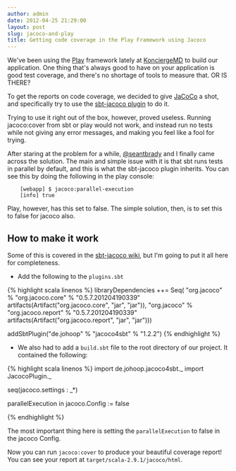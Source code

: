 ```yaml
---
author: admin
date: 2012-04-25 21:29:00
layout: post
slug: jacoco-and-play
title: Getting code coverage in the Play Framework using Jacoco
---
```


We've been using the [Play]() framework lately at [KonciergeMD](http://konciergemd.com) to build our application.  One thing that's always good to have on your application is good test coverage, and there's no shortage of tools to measure that.  OR IS THERE?

To get the reports on code coverage, we decided to give [JaCoCo]() a shot, and specifically try to use the [sbt-jacoco plugin]() to do it.  

Trying to use it right out of the box, however, proved useless.  Running jacoco:cover from sbt or play would not work, and instead run no tests while not giving any error messages, and making you feel like a fool for trying.  

After staring at the problem for a while, [@seantbrady]() and I finally came across the solution.  The main and simple issue with it is that sbt runs tests in parallel by default, and this is what the sbt-jacoco plugin inherits.  You can see this by doing the following in the play console:

		[webapp] $ jacoco:parallel-execution
		[info] true

Play, however, has this set to false.  The simple solution, then, is to set this to false for jacoco also.

## How to make it work

Some of this is covered in the [sbt-jacoco wiki](), but I'm going to put it all here for completeness.

* Add the following to the `plugins.sbt`

{% highlight scala linenos %}
libraryDependencies ++= Seq(
	"org.jacoco" % "org.jacoco.core" % "0.5.7.201204190339" artifacts(Artifact("org.jacoco.core", "jar", "jar")),
	"org.jacoco" % "org.jacoco.report" % "0.5.7.201204190339" artifacts(Artifact("org.jacoco.report", "jar", "jar")))

addSbtPlugin("de.johoop" % "jacoco4sbt" % "1.2.2")
{% endhighlight %}

* We also had to add a `build.sbt` file to the root directory of our project.  It contained the following:

{% highlight scala linenos %}
import de.johoop.jacoco4sbt._
import JacocoPlugin._

seq(jacoco.settings : _*)

parallelExecution in jacoco.Config := false

{% endhighlight %}

The most important thing here is setting the `parallelExecution` to false in the jacoco Config.  

Now you can run `jacoco:cover` to produce your beautiful coverage report! You can see your report at `target/scala-2.9.1/jacoco/html`.

